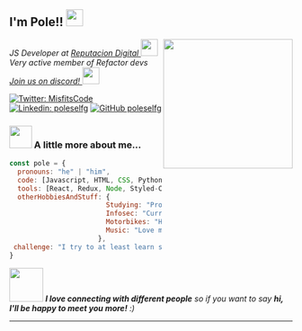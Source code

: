 <h2> I'm Pole!! <img src="https://st2.depositphotos.com/1020341/7457/i/950/depositphotos_74578353-stock-photo-waving-flag-of-italy-and.jpg" width="30"></h2>
<img align='right' src="https://media4.giphy.com/media/ZVik7pBtu9dNS/giphy.gif" width="230">
<p><em>JS Developer at <a href="http://reputacion.digital/">Reputacion Digital  </a><img src="https://media.giphy.com/media/WUlplcMpOCEmTGBtBW/giphy.gif" width="30"></br>Very active member of Refactor devs <a href="https://discord.gg/WmyMGFKMcY"> Join us on discord! </a><img src="https://banner2.cleanpng.com/20190602/okw/kisspng-discord-computer-icons-logo-portable-network-graph-discord-logo-16-x16-png-clipart-download-5cf46a10658692.3312996115595218084159.jpg" width="30"> 
</em></p>

[![Twitter: MisfitsCode](https://img.shields.io/twitter/follow/MisfitsCode?style=social)](https://twitter.com/MisfitsCode)
[![Linkedin: poleselfg](https://img.shields.io/badge/-poleselfg-blue?style=flat-square&logo=Linkedin&logoColor=white&link=https://www.linkedin.com/in/poleselfg/)](https://www.linkedin.com/in/poleselfg/)
[![GitHub poleselfg](https://img.shields.io/github/followers/poleselfg?label=follow&style=social)](https://github.com/poleselfg)


### <img src="https://media3.giphy.com/media/jUZmz3kAiAuLC/200.webp?cid=ecf05e472ppgejelz9vrs67x38inpt96dl2x6i0z51br0jfh&rid=200.webp" width="40"> A little more about me...  

```javascript
const pole = {
  pronouns: "he" | "him",
  code: [Javascript, HTML, CSS, Python],
  tools: [React, Redux, Node, Styled-Components, Jest, Docker],
  otherHobbiesAndStuff: {       
                        Studying: "Programmer analyst"
                        Infosec: "Currently studying in C1b3rwall",
                        Motorbikes: "Huge yamaha fan",
                        Music: "Love misfits"
                      },
 challenge: "I try to at least learn something new every day"
}
```

<img src="https://media0.giphy.com/media/Wj7lNjMNDxSmc/200.webp?cid=ecf05e47gol7hyzftrdpoaar8lchrj2uzbzs0qoz3xgzv14o&rid=200.webp" width="60"> <em><b>I love connecting with different people</b> so if you want to say <b>hi, I'll be happy to meet you more!</b> :)</em>

---
